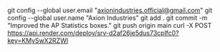 git config --global user.email "axionindustries.official@gmail.com"
git config --global user.name "Axion Industries"
git add .
git commit -m "Improved the AP Statistics boxes."
git push origin main
curl -X POST https://api.render.com/deploy/srv-d2af26je5dus73cplfc0?key=KMySwX2RZWI